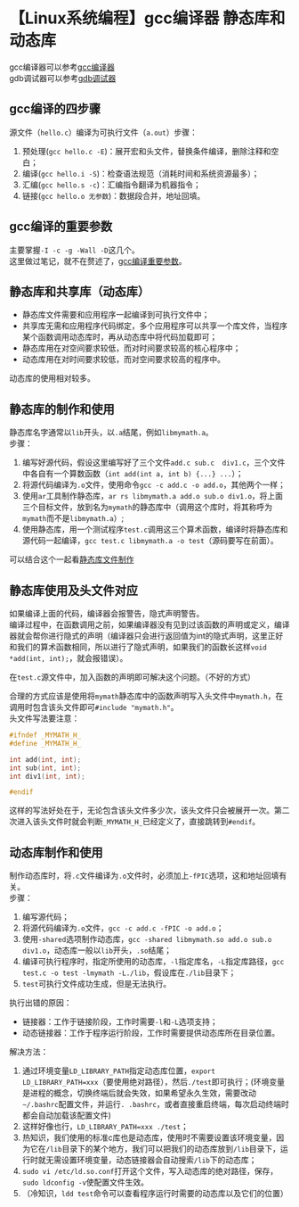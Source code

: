 # 【Linux系统编程】gcc编译器 静态库和动态库


gcc编译器可以参考[gcc编译器](https://xushun1221.github.io/2022/linux%E4%B8%8B%E4%BD%BF%E7%94%A8vscode%E5%92%8Ccmake%E8%BF%9B%E8%A1%8Cc-%E5%BC%80%E5%8F%911/)  
gdb调试器可以参考[gdb调试器](https://xushun1221.github.io/2022/linux%E4%B8%8B%E4%BD%BF%E7%94%A8vscode%E5%92%8Ccmake%E8%BF%9B%E8%A1%8Cc-%E5%BC%80%E5%8F%912/)

## gcc编译的四步骤
源文件（`hello.c`）编译为可执行文件（`a.out`）步骤：
1. 预处理(`gcc hello.c -E`)：展开宏和头文件，替换条件编译，删除注释和空白；
2. 编译(`gcc hello.i -S`)：检查语法规范（消耗时间和系统资源最多）；
3. 汇编(`gcc hello.s -c`)：汇编指令翻译为机器指令；
4. 链接(`gcc hello.o 无参数`)：数据段合并，地址回填。

## gcc编译的重要参数
主要掌握`-I -c -g -Wall -D`这几个。  
这里做过笔记，就不在赘述了，[gcc编译重要参数](https://xushun1221.github.io/2022/linux%E4%B8%8B%E4%BD%BF%E7%94%A8vscode%E5%92%8Ccmake%E8%BF%9B%E8%A1%8Cc-%E5%BC%80%E5%8F%911/#g%E9%87%8D%E8%A6%81%E7%9A%84%E7%BC%96%E8%AF%91%E5%8F%82%E6%95%B0)。

## 静态库和共享库（动态库）
- 静态库文件需要和应用程序一起编译到可执行文件中；
- 共享库无需和应用程序代码绑定，多个应用程序可以共享一个库文件，当程序某个函数调用动态库时，再从动态库中将代码加载即可；
- 静态库用在对空间要求较低，而对时间要求较高的核心程序中；
- 动态库用在对时间要求较低，而对空间要求较高的程序中。

动态库的使用相对较多。

## 静态库的制作和使用
静态库名字通常以`lib`开头，以`.a`结尾，例如`libmymath.a`。  
步骤：
1. 编写好源代码，假设这里编写好了三个文件`add.c sub.c  div1.c`，三个文件中各自有一个算数函数（`int add(int a, int b) {...} ...`）；
2. 将源代码编译为`.o`文件，使用命令`gcc -c add.c -o add.o`，其他两个一样；
3. 使用`ar`工具制作静态库，`ar rs libmymath.a add.o sub.o div1.o`，将上面三个目标文件，放到名为`mymath`的静态库中（调用这个库时，将其称呼为`mymath`而不是`libmymath.a`）;
4. 使用静态库，用一个测试程序`test.c`调用这三个算术函数，编译时将静态库和源代码一起编译，`gcc test.c libmymath.a -o test`（源码要写在前面）。

可以结合这个一起看[静态库文件制作](https://xushun1221.github.io/2022/linux%E4%B8%8B%E4%BD%BF%E7%94%A8vscode%E5%92%8Ccmake%E8%BF%9B%E8%A1%8Cc-%E5%BC%80%E5%8F%911/#%E7%94%9F%E6%88%90%E9%9D%99%E6%80%81%E5%BA%93%E6%96%87%E4%BB%B6-a)

## 静态库使用及头文件对应
如果编译上面的代码，编译器会报警告，隐式声明警告。  
编译过程中，在函数调用之前，如果编译器没有见到过该函数的声明或定义，编译器就会帮你进行隐式的声明（编译器只会进行返回值为int的隐式声明，这里正好和我们的算术函数相同，所以进行了隐式声明，如果我们的函数长这样`void *add(int, int);`，就会报错误）。

在`test.c`源文件中，加入函数的声明即可解决这个问题。（不好的方式）

合理的方式应该是使用将`mymath`静态库中的函数声明写入头文件中`mymath.h`，在调用时包含该头文件即可`#include "mymath.h"`。  
头文件写法要注意：  
```c
#ifndef _MYMATH_H_
#define _MYMATH_H_

int add(int, int);
int sub(int, int);
int div1(int, int);

#endif
```
这样的写法好处在于，无论包含该头文件多少次，该头文件只会被展开一次。第二次进入该头文件时就会判断`_MYMATH_H_`已经定义了，直接跳转到`#endif`。

## 动态库制作和使用
制作动态库时，将`.c`文件编译为`.o`文件时，必须加上`-fPIC`选项，这和地址回填有关。  
步骤：
1. 编写源代码；
2. 将源代码编译为`.o`文件，`gcc -c add.c -fPIC -o add.o`；
3. 使用`-shared`选项制作动态库，`gcc -shared libmymath.so add.o sub.o div1.o`，动态库一般以`lib`开头，`.so`结尾；
4. 编译可执行程序时，指定所使用的动态库，`-l`指定库名，`-L`指定库路径，`gcc test.c -o test -lmymath -L./lib`，假设库在`./lib`目录下；
5. `test`可执行文件成功生成，但是无法执行。

执行出错的原因：
- 链接器：工作于链接阶段，工作时需要`-l`和`-L`选项支持；
- 动态链接器：工作于程序运行阶段，工作时需要提供动态库所在目录位置。

解决方法：
1. 通过环境变量`LD_LIBRARY_PATH`指定动态库位置，`export LD_LIBRARY_PATH=xxx`（要使用绝对路径），然后`./test`即可执行；(环境变量是进程的概念，切换终端后就会失效，如果希望永久生效，需要改动`~/.bashrc`配置文件，并运行`. .bashrc`，或者直接重启终端，每次启动终端时都会自动加载该配置文件)
2. 这样好像也行，`LD_LIBRARY_PATH=xxx ./test`；
3. 热知识，我们使用的标准c库也是动态库，使用时不需要设置该环境变量，因为它在`/lib`目录下的某个地方，我们可以把我们的动态库放到`/lib`目录下，运行时就无需设置环境变量，动态链接器会自动搜索`/lib`下的动态库；
4. `sudo vi /etc/ld.so.conf`打开这个文件，写入动态库的绝对路径，保存，`sudo ldconfig -v`使配置文件生效。
5. （冷知识，`ldd test`命令可以查看程序运行时需要的动态库以及它们的位置）
